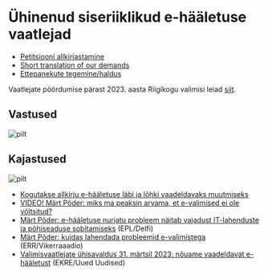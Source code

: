 # Ühinenud siseriiklikud e-hääletuse vaatlejad

* [Petitsiooni allkirjastamine](https://rahvaalgatus.ee/initiatives/7b9ecdfa-3b56-45d4-a0f8-a52ced3e5803/#initiative-header)
* [Short translation of our demands](https://rahvaalgatus.ee/initiatives/7b9ecdfa-3b56-45d4-a0f8-a52ced3e5803?language=en#initiative-header)
* [Ettepanekute tegemine/haldus](https://github.com/vaatlejad/vaatlejad.github.io/issues)

Vaatlejate pöördumise pärast 2023. aasta Riigikogu valimisi leiad [siit](https://vaatlejad.github.io/).

## Vastused

![pilt](https://user-images.githubusercontent.com/736994/229963531-87477b74-343b-43f4-a2b5-bccaf7c95be1.png)

## Kajastused

![pilt](https://user-images.githubusercontent.com/736994/229239707-67169c4e-045d-46ff-8f96-6493b9dcbc38.png)

* [Kogutakse allkirju e-hääletuse läbi ja lõhki vaadeldavaks muutmiseks](https://objektiiv.ee/kogutakse-allkirju-e-haaletuse-labi-ja-lohki-vaadeldavaks-muutmiseks/)
* [VIDEO! Märt Põder: miks ma peaksin arvama, et e-valimised ei ole võltsitud?](https://www.telegram.ee/eesti/video-mart-poder-miks-ma-peaksin-arvama-et-e-valimised-ei-ole-voltsitud)
* [Märt Põder: e-hääletuse nurjatu probleem näitab vajadust IT-lahenduste ja põhiseaduse sobitamiseks](https://epl.delfi.ee/artikkel/120166248/mart-poder-e-haaletuse-nurjatu-probleem-naitab-vajadust-it-lahenduste-ja-pohiseaduse-sobitamiseks) (EPL/Delfi)
* [Märt Põder: kuidas lahendada probleemid e-valimistega](https://vikerraadio.err.ee/1608921350/uudis-mirko-ojakivi/47437c327c1ace12bd8acf4880c7589b) (ERR/Vikerraaadio)
* [Valimisvaatlejate ühisavaldus 31. märtsil 2023: nõuame vaadeldavat e-hääletust](https://uueduudised.ee/arvamus/valimisvaatlejate-uhisavaldus-31-martsil-2023-nouame-vaadeldavat-e-haaletust/) (EKRE/Uued Uudised)

